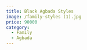 ```yaml
---
title: Black Agbada Styles
image: /family-styles (1).jpg
price: 90000
category:
  - Family
  - Agbada
---
```


